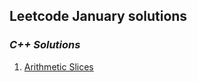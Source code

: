 ## Leetcode January solutions

### <em> C++ Solutions </em>

1. [Arithmetic Slices](/March2022/C++/Arithmetic_Slices.cpp)
